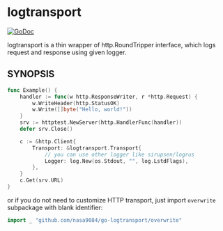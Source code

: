 logtransport
===

[![GoDoc](https://godoc.org/github.com/nasa9084/go-logtransport?status.svg)](https://godoc.org/github.com/nasa9084/go-logtransport)

logtransport is a thin wrapper of http.RoundTripper interface, which logs request and response using given logger.

## SYNOPSIS

``` go
func Example() {
	handler := func(w http.ResponseWriter, r *http.Request) {
		w.WriteHeader(http.StatusOK)
		w.Write([]byte("Hello, world!"))
	}
	srv := httptest.NewServer(http.HandlerFunc(handler))
	defer srv.Close()

	c := &http.Client{
		Transport: &logtransport.Transport{
			// you can use other logger like sirupsen/logrus
			Logger: log.New(os.Stdout, "", log.LstdFlags),
		},
	}
	c.Get(srv.URL)
}

```

or if you do not need to customize HTTP transport, just import `overwrite` subpackage with blank identifier:

``` go
import _ "github.com/nasa9084/go-logtransport/overwrite"
```
